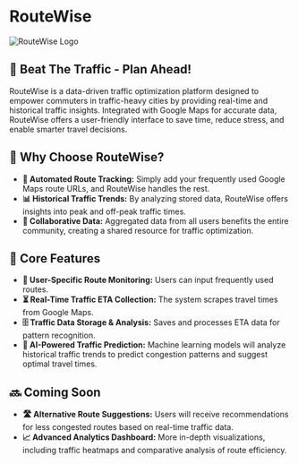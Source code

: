 # RouteWise

![RouteWise Logo](https://github.com/ramygamal231/RouteWise/blob/main/Images/RouteWise.png)

## 🚦 Beat The Traffic - Plan Ahead!  
 
 RouteWise is a data-driven traffic optimization platform designed to empower commuters in traffic-heavy cities by providing real-time and historical traffic insights. Integrated with Google Maps for accurate data, RouteWise offers a user-friendly interface to save time, reduce stress, and enable smarter travel decisions.

## 🚀 **Why Choose RouteWise?**
- **🚗 Automated Route Tracking:** Simply add your frequently used Google Maps route URLs, and RouteWise handles the rest.
- **📊 Historical Traffic Trends:** By analyzing stored data, RouteWise offers insights into peak and off-peak traffic times.
- **🤝 Collaborative Data:** Aggregated data from all users benefits the entire community, creating a shared resource for traffic optimization.

## 🌟 **Core Features**
- **📍 User-Specific Route Monitoring:** Users can input frequently used routes.
- **⏳ Real-Time Traffic ETA Collection:** The system scrapes travel times from Google Maps.
- **🗄️ Traffic Data Storage & Analysis:** Saves and processes ETA data for pattern recognition.
- **🤖 AI-Powered Traffic Prediction:**  Machine learning models will analyze historical traffic trends to predict congestion patterns and suggest optimal travel times.

## 🔜 **Coming Soon**
- **🛣️ Alternative Route Suggestions:** Users will receive recommendations for less congested routes based on real-time traffic data.
- **📈 Advanced Analytics Dashboard:** More in-depth visualizations, including traffic heatmaps and comparative analysis of route efficiency.

